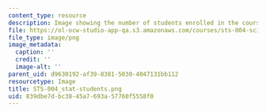 ```yaml
---
content_type: resource
description: Image showing the number of students enrolled in the course.
file: https://ol-ocw-studio-app-qa.s3.amazonaws.com/courses/sts-004-science-technology-world-fall-2013/839dbe7dbc3845a7693a57760f5558f0_STS-004_stat-students.png
file_type: image/png
image_metadata:
  caption: ''
  credit: ''
  image-alt: ''
parent_uid: d9630192-af39-8381-5030-4047131bb112
resourcetype: Image
title: STS-004_stat-students.png
uid: 839dbe7d-bc38-45a7-693a-57760f5558f0
---
```

